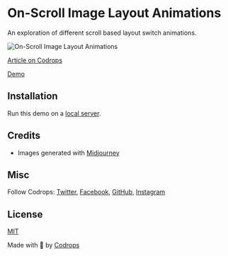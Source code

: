 # On-Scroll Image Layout Animations

An exploration of different scroll based layout switch animations.

![On-Scroll Image Layout Animations](https://tympanus.net/codrops/wp-content/uploads/2023/07/scrollbased.jpg?x27628)

[Article on Codrops](https://tympanus.net/codrops/?p=72941)

[Demo](http://tympanus.net/Development/ScrollBasedLayoutAnimations/)

## Installation

Run this demo on a [local server](https://developer.mozilla.org/en-US/docs/Learn/Common_questions/Tools_and_setup/set_up_a_local_testing_server).

## Credits

- Images generated with [Midjourney](https://midjourney.com)

## Misc

Follow Codrops: [Twitter](http://www.twitter.com/codrops), [Facebook](http://www.facebook.com/codrops), [GitHub](https://github.com/codrops), [Instagram](https://www.instagram.com/codropsss/)

## License
[MIT](LICENSE)

Made with :blue_heart:  by [Codrops](http://www.codrops.com)





